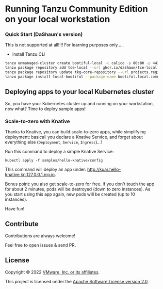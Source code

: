 # Running Tanzu Community Edition on your local workstation

### Quick Start (DaShaun's version)

This is not supported at all!!!!  For learning purposes only.....

- Install Tanzu CLI

```bash
tanzu unmanaged-cluster create bootiful-local -c calico -p 80:80 -p 443:443
tanzu package repository add tce-local --url ghcr.io/dashaun/tce-local -n tanzu-package-repo-global
tanzu package repository update tkg-core-repository --url projects.registry.vmware.com/tce/main:v0.10.3 -n tanzu-package-repo-global
tanzu package install local-bootiful --package-name bootiful.local.community.tanzu.vmware.com --version 1.0.0
```

## Deploying apps to your local Kubernetes cluster

So, you have your Kubernetes cluster up and running on your workstation, now what?
Time to deploy sample apps!

### Scale-to-zero with Knative

Thanks to Knative, you can build scale-to-zero apps, while simplifying deployment:
basicall you declare a Knative Service, and forget about everything else
(`Deployment`, `Service`, `Ingress`)...!

Run this command to deploy a simple Knative Service:

```shell
kubectl apply -f samples/hello-knative/config
```

This command will deploy an app under: http://kuar.hello-knative.kn.127.0.0.1.nip.io.

Bonus point: you also get scale-to-zero for free. If you don't touch the app
for about 2 minutes, pods will be destroyed (down to zero instances).
As you start using this app again, new pods will be created (up to 10 instances).

Have fun!

## Contribute

Contributions are always welcome!

Feel free to open issues & send PR.

## License

Copyright &copy; 2022 [VMware, Inc. or its affiliates](https://vmware.com).

This project is licensed under the [Apache Software License version 2.0](https://www.apache.org/licenses/LICENSE-2.0).
